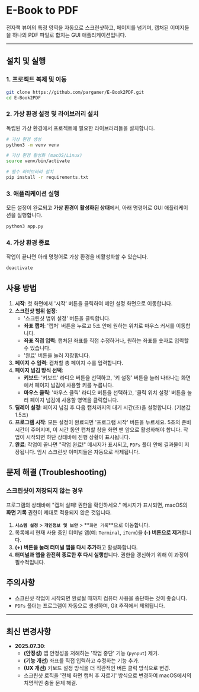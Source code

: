 # E-Book to PDF

전자책 뷰어의 특정 영역을 자동으로 스크린샷하고, 페이지를 넘기며, 캡처된 이미지들을 하나의 PDF 파일로 합치는 GUI 애플리케이션입니다.

---

## 설치 및 실행

### 1. 프로젝트 복제 및 이동
```bash
git clone https://github.com/pargamer/E-Book2PDF.git
cd E-Book2PDF
```

### 2. 가상 환경 설정 및 라이브러리 설치
독립된 가상 환경에서 프로젝트에 필요한 라이브러리들을 설치합니다.
```bash
# 가상 환경 생성
python3 -m venv venv

# 가상 환경 활성화 (macOS/Linux)
source venv/bin/activate

# 필수 라이브러리 설치
pip install -r requirements.txt
```

### 3. 애플리케이션 실행
모든 설정이 완료되고 **가상 환경이 활성화된 상태**에서, 아래 명령어로 GUI 애플리케이션을 실행합니다.
```bash
python3 app.py
```

### 4. 가상 환경 종료
작업이 끝나면 아래 명령어로 가상 환경을 비활성화할 수 있습니다.
```bash
deactivate
```

## 사용 방법

1.  **시작**: 첫 화면에서 '시작' 버튼을 클릭하여 메인 설정 화면으로 이동합니다.
2.  **스크린샷 범위 설정**:
    - '스크린샷 범위 설정' 버튼을 클릭합니다.
    - **좌표 캡처**: '캡처' 버튼을 누르고 5초 안에 원하는 위치로 마우스 커서를 이동합니다.
    - **좌표 직접 입력**: 캡처된 좌표를 직접 수정하거나, 원하는 좌표를 숫자로 입력할 수 있습니다.
    - '완료' 버튼을 눌러 저장합니다.
3.  **페이지 수 입력**: 캡처할 총 페이지 수를 입력합니다.
4.  **페이지 넘김 방식 선택**:
    - **키보드**: '키보드' 라디오 버튼을 선택하고, '키 설정' 버튼을 눌러 나타나는 화면에서 페이지 넘김에 사용할 키를 누릅니다.
    - **마우스 클릭**: '마우스 클릭' 라디오 버튼을 선택하고, '클릭 위치 설정' 버튼을 눌러 페이지 넘김에 사용할 영역을 클릭합니다.
5.  **딜레이 설정**: 페이지 넘김 후 다음 캡처까지의 대기 시간(초)을 설정합니다. (기본값 1.5초)
6.  **프로그램 시작**: 모든 설정이 완료되면 '프로그램 시작' 버튼을 누르세요. 5초의 준비 시간이 주어지며, 이 시간 동안 캡처할 창을 화면 맨 앞으로 활성화해야 합니다. 작업이 시작되면 하단 상태바에 진행 상황이 표시됩니다.
7.  **완료**: 작업이 끝나면 "작업 완료!" 메시지가 표시되고, `PDFs` 폴더 안에 결과물이 저장됩니다. 임시 스크린샷 이미지들은 자동으로 삭제됩니다.

## 문제 해결 (Troubleshooting)

### 스크린샷이 저장되지 않는 경우
프로그램의 상태바에 "캡처 실패! 권한을 확인하세요." 메시지가 표시되면, macOS의 **화면 기록** 권한이 제대로 적용되지 않은 것입니다.
1.  **`시스템 설정`** > **`개인정보 및 보안`** > **`화면 기록`**으로 이동합니다.
2.  목록에서 현재 사용 중인 터미널 앱(예: `Terminal`, `iTerm`)을 **(-) 버튼으로 제거**합니다.
3.  **(+) 버튼을 눌러 터미널 앱을 다시 추가**하고 활성화합니다.
4.  **터미널과 앱을 완전히 종료한 후 다시 실행**합니다. 권한을 갱신하기 위해 이 과정이 필수적입니다.

## 주의사항
- 스크린샷 작업이 시작되면 완료될 때까지 컴퓨터 사용을 중단하는 것이 좋습니다.
- `PDFs` 폴더는 프로그램이 자동으로 생성하며, Git 추적에서 제외됩니다.

---
## 최신 변경사항
- **2025.07.30**:
    - **(안정성)** 앱 안정성을 저해하는 '작업 중단' 기능 (`pynput`) 제거.
    - **(기능 개선)** 좌표를 직접 입력하고 수정하는 기능 추가.
    - **(UX 개선)** 키보드 설정 방식을 더 직관적인 버튼 클릭 방식으로 변경.
    - 스크린샷 로직을 '전체 화면 캡처 후 자르기' 방식으로 변경하여 macOS에서의 치명적인 충돌 문제 해결.